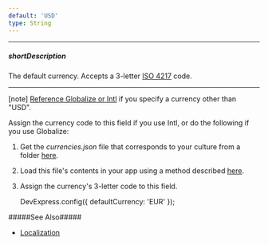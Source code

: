 ```yaml
---
default: 'USD'
type: String
---
```

---
##### shortDescription
The default currency. Accepts a 3-letter [ISO 4217](https://www.currency-iso.org/en/home/tables/table-a1.html) code.

---
[note] [Reference Globalize or Intl](/concepts/Common/33%20Localization/05%20Localize%20Dates,%20Numbers,%20and%20Currencies '/Documentation/Guide/Common/Localization/#Localize_Dates_Numbers_and_Currencies/') if you specify a currency other than "USD".

Assign the currency code to this field if you use Intl, or do the following if you use Globalize: 

1. Get the *currencies.json* file that corresponds to your culture from a folder [here](https://github.com/unicode-cldr/cldr-numbers-modern/tree/master/main).
2. Load this file's contents in your app using a method described [here](https://github.com/jquery/globalize/blob/master/doc/cldr.md#how-do-i-load-cldr-data-into-globalize).
3. Assign the currency's 3-letter code to this field.


    <!--JavaScript-->DevExpress.config({ defaultCurrency: 'EUR' });

#####See Also#####
- [Localization](/concepts/Common/33%20Localization '/Documentation/Guide/Common/Localization/')
